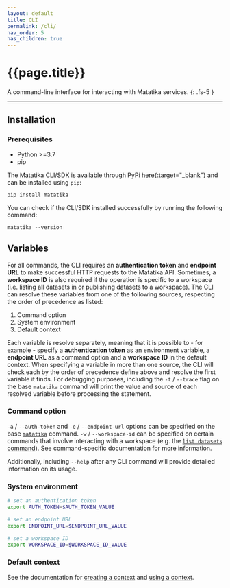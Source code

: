 ```yaml
---
layout: default
title: CLI
permalink: /cli/
nav_order: 5
has_children: true
---
```


# {{page.title}}

A command-line interface for interacting with Matatika services.
{: .fs-5 }

---

## Installation

### Prerequisites
- Python >=3.7
- pip

The Matatika CLI/SDK is available through PyPi [here](https://pypi.org/project/matatika/){:target="_blank"} and can be installed using `pip`:

```
pip install matatika
```

You can check if the CLI/SDK installed successfully by running the following command:

```
matatika --version
```

## Variables

For all commands, the CLI requires an **authentication token** and **endpoint URL** to make successful HTTP requests to the Matatika API. Sometimes, a **workspace ID** is also required if the operation is specific to a workspace (i.e. listing all datasets in or publishing datasets to a workspace). The CLI can resolve these variables from one of the following sources, respecting the order of precedence as listed:

1. Command option
1. System environment
1. Default context

Each variable is resolve separately, meaning that it is possible to - for example - specify a **authentication token** as an environment variable, a **endpoint URL** as a command option and a **workspace ID** in the default context. When specifying a variable in more than one source, the CLI will check each by the order of precedence define above and resolve the first variable it finds. For debugging purposes, including the `-t` / `--trace` flag on the base `matatika` command will print the value and source of each resolved variable before processing the statement.

### Command option
`-a` / `--auth-token` and `-e` / `--endpoint-url` options can be specified on the base [`matatika`](matatika) command.
`-w` / `--workspace-id` can be specified on certain commands that involve interacting with a workspace (e.g. the [`list datasets` command](cli-commands/list#datasets)). See command-specific documentation for more information.

Additionally, including `--help` after any CLI command will provide detailed information on its usage.

### System environment
```bash
# set an authentication token
export AUTH_TOKEN=$AUTH_TOKEN_VALUE

# set an endpoint URL
export ENDPOINT_URL=$ENDPOINT_URL_VALUE

# set a workspace ID
export WORKSPACE_ID=$WORKSPACE_ID_VALUE
```

### Default context
See the documentation for [creating a context](cli-commands/context#create) and [using a context](cli-commands/context#use).
